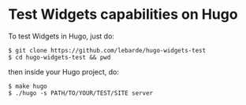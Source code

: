 # Test Widgets capabilities on Hugo

To test Widgets in Hugo, just do:

```
$ git clone https://github.com/lebarde/hugo-widgets-test
$ cd hugo-widgets-test && pwd
```

then inside your Hugo project, do:

```
$ make hugo
$ ./hugo -s PATH/TO/YOUR/TEST/SITE server
```
